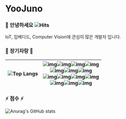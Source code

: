 # YooJuno

### 👋 안녕하세요 ![Hits](https://hits.seeyoufarm.com/api/count/incr/badge.svg?url=https%3A%2F%2Fgithub.com%2FYooJuno&count_bg=%2379C83D&title_bg=%23555555&icon=&icon_color=%23E7E7E7&title=hits&edge_flat=false)

IoT, 임베디드, Computer Vision에 관심이 많은 개발자 입니다.

### 🌱    **장기자랑**   🌱

| ![Top Langs](https://github-readme-stats.vercel.app/api/top-langs/?username=YooJuno&layout=compact&theme=vision-friendly-dark) | ![img](https://img.shields.io/badge/C-A8B9CC?style=for-the-badge&logo=c&logoColor=white)![img](https://img.shields.io/badge/C++-00599C?style=for-the-badge&logo=cplusplus&logoColor=white)![img](https://img.shields.io/badge/Python-3776AB?style=for-the-badge&logo=Python&logoColor=white)![img](https://img.shields.io/badge/Racket-9F1D20?style=for-the-badge&logo=racket&logoColor=white)<br />![img](https://img.shields.io/badge/OpenCV-5C3EE8?style=for-the-badge&logo=Opencv&logoColor=white)![img](https://img.shields.io/badge/PyTorch-EE4C2C?style=for-the-badge&logo=pytorch&logoColor=white)![img](https://img.shields.io/badge/Keras-D00000?style=for-the-badge&logo=keras&logoColor=white)<br />![img](https://img.shields.io/badge/STM32-03234B?style=for-the-badge&logo=stmicroelectronics&logoColor=white)![img](https://img.shields.io/badge/ESP32-00979D?style=for-the-badge&logo=arduino&logoColor=white)![img](https://img.shields.io/badge/MQTT-660066?style=for-the-badge&logo=mqtt&logoColor=white)![img](https://img.shields.io/badge/ROS-22314E?style=for-the-badge&logo=ros&logoColor=white)<br />![img](https://img.shields.io/badge/Docker-2496ED?style=for-the-badge&logo=docker&logoColor=white)![img](https://img.shields.io/badge/CMake-064F8C?style=for-the-badge&logo=cmake&logoColor=white)![img](https://img.shields.io/badge/Linux-FCC624?style=for-the-badge&logo=linux&logoColor=white) |
| ---------------------------------------------------------------------------------------------------------------------------- | ----------------------------------------------------------------------------------------------------------------------------------------------------------------------------------------------------------------------------------------------------------------------------------------------------------------------------------------------------------------------------------------------------------------------------------------------------------------------------------------------------------------------------------------------------------------------------------------------------------------------------------------------------------------------------------------------------------------------------------------------------------------------------------------------------------------------------------------------------------------------------------------------------------------------------------------------------------------------------------------------------------------------------------------------------------------------------------------------------------------------------------------------------------------------------------------------------------------------------------------------------------------------------------------------------------------------------------------------------------------------------------------------------- |

### ⚡️  **점수**   ⚡️

![Anurag's GitHub stats](https://github-readme-stats.vercel.app/api?username=YooJuno&show_icons=true&theme=vision-friendly-dark)
